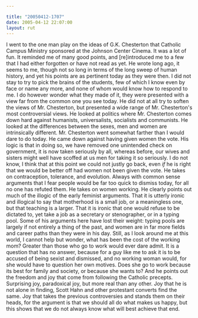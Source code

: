 ```yaml
---

title: "20050412-1707"
date: 2005-04-12 22:07:00
layout: rut
---
```


<p> I went to the one man play on the ideas of G.K. Chesterton that
Catholic Campus Ministry sponsored at the Johnson Center Cinema.
It was a lot of fun.  It reminded me of many good points, and
[re]introduced me to a few that I had either forgotten or have
not read as yet.  He wrote long ago, it seems to me, though not
so long in terms of the long sweep of human history, and yet his
points are as pertinent today as they were then.  I did not stay
to try to pick the brains of the students, few of which I know
even by face or name any more, and none of whom would know how
to respond to me.  I do however wonder what they made of it, they
were presented with a view far from the common one you see today.
He did not at all try to soften the views of Mr. Chesterton, but
presented a wide range of Mr. Chesterton's most controversial views.
He looked at politics where Mr. Chesterton comes down hard against
humanists, universalists, socialists and communists.  He looked at
the differences between the sexes, men and women are intrinsically
different.  Mr. Chesterton went somewhat farther than I would dare
to do today.  He came down against having given women the vote.
His logic is that in doing so, we have removed one unintended check
on government, it is now taken seriously by all, whereas before,
our wives and sisters might well have scoffed at us men for taking it
so seriously.  I do not know, I think that at this point we could not
justly go back, even <em>if</em> he is right that we would be better
off had women not been given the vote.  He takes on contraception,
tolerance, and evolution.  Always with common sense arguments that
I fear people would be far too quick to dismiss today, for all
no one has refuted them.  He takes on women working.  He clearly
points out much of the illogic of the early feminist arguments.
That it is utterly ironic and illogical to say that motherhood is
a small job, or a meaningless one, but that teaching is a larger.
That it is ironic that one would refuse to be dictated to, yet
take a job as a secretary or stenographer, or in a typing pool.
Some of his arguments here have lost their weight: typing pools
are largely if not entirely a thing of the past, and women are in
far more fields and career paths than they were in his day.  Still,
as I look around me at this world, I cannot help but wonder, what
has been the cost of the working mom?  Greater than those who go to
work would ever dare admit.  It is a question that has no answer,
because for a guy like me to ask it is to be accused of being sexist
and dismissed, and no working woman would, for she would have to
question her own motives.  Does she go to work because its best for
family and society, or because she wants to?  And he points out the
freedom and joy that come from following the Catholic precepts.
Surprising joy, paradoxical joy, but more real than any other.
Joy that he is not alone in finding, Scott Hahn and other protestant
converts find the same.  Joy that takes the previous controversies
and stands them on their heads, for the argument is that we should
all do what makes us happy, but this shows that we do not always
know what will best achieve that end.</p>

